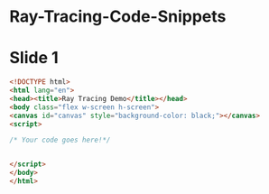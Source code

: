 # Ray-Tracing-Code-Snippets

# Slide 1
```html
<!DOCTYPE html>
<html lang="en">
<head><title>Ray Tracing Demo</title></head>
<body class="flex w-screen h-screen">
<canvas id="canvas" style="background-color: black;"></canvas>
<script>

/* Your code goes here!*/


</script>
</body>
</html>
```
